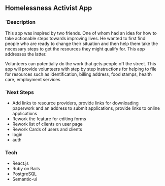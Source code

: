 ## Homelessness Activist App

### `Description
This app was inspired by two friends. One of whom had an idea for how to take actionable steps towards improving lives. He wanted to first find people who are ready to change their situation and then help them take the necessary steps to get the resources they might qualify for. This app addresses the latter.

Volunteers can potentially do the work that gets people off the street. This app will provide volunteers with step by step instructions for helping to file for resources such as identification, billing address, food stamps, health care, employment services. 

### `Next Steps

  - Add links to resource providers, provide links for downloading paperwork and an address to submit applications, provide links to online applications
  - Rework the feature for editing forms
  - Rework list of clients on user page
  - Rework Cards of users and clients
  - login
  - auth
 
 
### Tech
  
   - React.js
   - Ruby on Rails
   - PostgreSQL
   - Semantic-ui

